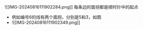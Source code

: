 ![[IMG-20240816111902284.png]]
每条边的面拐都是顺时针中的起点
- 例如编号6的线有两个面拐，分别是5和3，如图
- ![[IMG-20240816111902349.png]]